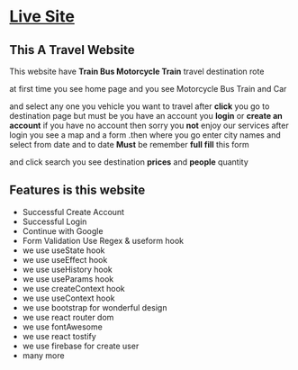 <h1><a href="https://travel-manager-7531e.web.app/">Live Site</a></h1>

<h2>This A Travel Website</h2>
<p>This website have <b>Train Bus Motorcycle Train</b> travel destination rote </p>
<p>at first time you see home page and you see Motorcycle Bus Train and Car</p>
<p>and select any one you vehicle you want to travel after <b>click</b> you go to destination page but must be you have an account you <b>login</b> or <b>create an account</b> if you have no account then sorry you <b>not</b> enjoy our services after login you see a map and a form .then where you go enter city names and select from date and to date <b>Must</b> be remember <b>full fill</b> this form</p> and click search you see destination <b>prices</b> and <b>people</b> quantity 
<h2>Features is this website</h2>
<ul>
<li>Successful Create Account</li>
<li>Successful Login</li>
<li>Continue with Google</li>
<li>Form Validation Use Regex & useform hook</li>
<li>we use useState hook</li>
<li>we use useEffect hook</li>
<li>we use useHistory hook</li>
<li>we use useParams hook</li>
<li>we use createContext hook</li>
<li>we use useContext hook</li>
<li>we use bootstrap for wonderful design</li>
<li>we use react router dom</li>
<li>we use fontAwesome</li>
<li>we use react tostify</li>
<li>we use firebase for create user </li>
<li>many more</li>
</ul>